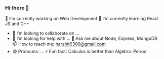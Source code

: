 ### Hi there 👋

<!--
**hs7979/hs7979** is a ✨ _special_ ✨ repository because its `README.md` (this file) appears on your GitHub profile.

Here are some ideas to get you started:-->

 🔭 I’m currently working on Web Development
 🌱 I’m currently learning React JS and C++
- 👯 I’m looking to collaborate on ...
- 🤔 I’m looking for help with ...
 💬 Ask me about Node, Express, MongoDB
 📫 How to reach me: harshit0300@gmail.com
- 😄 Pronouns: ...
 ⚡ Fun fact: Calculus is better than Algebra. Period

